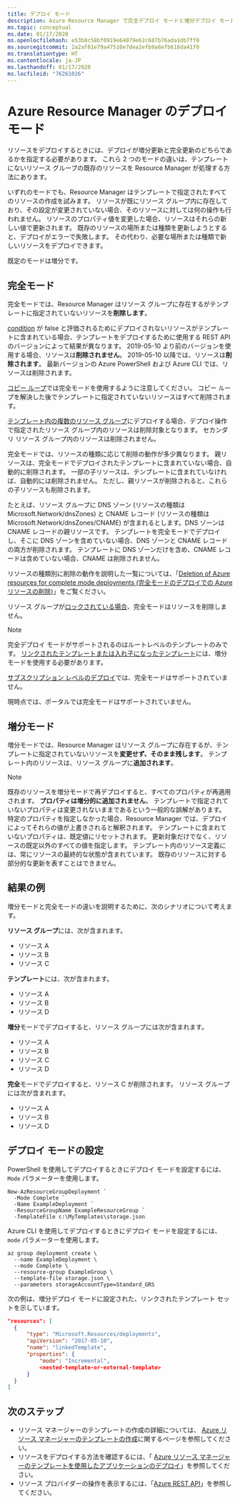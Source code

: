 ```yaml
---
title: デプロイ モード
description: Azure Resource Manager で完全デプロイ モードと増分デプロイ モードのどちらを使用するか指定する方法について説明します。
ms.topic: conceptual
ms.date: 01/17/2020
ms.openlocfilehash: e53b8c58bf0919e64079e62c687b76ada1db7ff0
ms.sourcegitcommit: 2a2af81e79a47510e7dea2efb9a8efb616da41f0
ms.translationtype: HT
ms.contentlocale: ja-JP
ms.lasthandoff: 01/17/2020
ms.locfileid: "76261026"
---
```

# <a name="azure-resource-manager-deployment-modes"></a>Azure Resource Manager のデプロイ モード

リソースをデプロイするときには、デプロイが増分更新と完全更新のどちらであるかを指定する必要があります。 これら 2 つのモードの違いは、テンプレートにないリソース グループの既存のリソースを Resource Manager が処理する方法にあります。

いずれのモードでも、Resource Manager はテンプレートで指定されたすべてのリソースの作成を試みます。 リソースが既にリソース グループ内に存在しており、その設定が変更されていない場合、そのリソースに対しては何の操作も行われません。 リソースのプロパティ値を変更した場合、リソースはそれらの新しい値で更新されます。 既存のリソースの場所または種類を更新しようとすると、デプロイがエラーで失敗します。 その代わり、必要な場所または種類で新しいリソースをデプロイできます。

既定のモードは増分です。

## <a name="complete-mode"></a>完全モード

完全モードでは、Resource Manager はリソース グループに存在するがテンプレートに指定されていないリソースを**削除します**。

[condition](conditional-resource-deployment.md) が false と評価されるためにデプロイされないリソースがテンプレートに含まれている場合、テンプレートをデプロイするために使用する REST API のバージョンによって結果が異なります。 2019-05-10 より前のバージョンを使用する場合、リソースは**削除されません**。 2019-05-10 以降では、リソースは**削除されます**。 最新バージョンの Azure PowerShell および Azure CLI では、リソースは削除されます。

[コピー ループ](create-multiple-instances.md)では完全モードを使用するように注意してください。 コピー ループを解決した後でテンプレートに指定されていないリソースはすべて削除されます。

[テンプレート内の複数のリソース グループ](cross-resource-group-deployment.md)にデプロイする場合、デプロイ操作で指定されたリソース グループ内のリソースは削除対象となります。 セカンダリ リソース グループ内のリソースは削除されません。

完全モードでは、リソースの種類に応じて削除の動作が多少異なります。 親リソースは、完全モードでデプロイされたテンプレートに含まれていない場合、自動的に削除されます。 一部の子リソースは、テンプレートに含まれていなければ、自動的には削除されません。 ただし、親リソースが削除されると、これらの子リソースも削除されます。

たとえば、リソース グループに DNS ゾーン (リソースの種類は Microsoft.Network/dnsZones) と CNAME レコード (リソースの種類は Microsoft.Network/dnsZones/CNAME) が含まれるとします。DNS ゾーンは CNAME レコードの親リソースです。 テンプレートを完全モードでデプロイし、そこに DNS ゾーンを含めていない場合、DNS ゾーンと CNAME レコードの両方が削除されます。 テンプレートに DNS ゾーンだけを含め、CNAME レコードは含めていない場合、CNAME は削除されません。

リソースの種類別に削除の動作を説明した一覧については、「[Deletion of Azure resources for complete mode deployments (完全モードのデプロイでの Azure リソースの削除)](complete-mode-deletion.md)」をご覧ください。

リソース グループが[ロックされている場合](../management/lock-resources.md)、完全モードはリソースを削除しません。

> [!NOTE]
> 完全デプロイ モードがサポートされるのはルートレベルのテンプレートのみです。 [リンクされたテンプレートまたは入れ子になったテンプレート](linked-templates.md)には、増分モードを使用する必要があります。
>
> [サブスクリプション レベルのデプロイ](deploy-to-subscription.md)では、完全モードはサポートされていません。
>
> 現時点では、ポータルでは完全モードはサポートされていません。
>

## <a name="incremental-mode"></a>増分モード

増分モードでは、Resource Manager はリソース グループに存在するが、テンプレートに指定されていないリソースを**変更せず、そのまま残します**。 テンプレート内のリソースは、リソース グループに**追加されます**。

> [!NOTE]
> 既存のリソースを増分モードで再デプロイすると、すべてのプロパティが再適用されます。 **プロパティは増分的に追加されません**。 テンプレートで指定されていないプロパティは変更されないままであるという一般的な誤解があります。 特定のプロパティを指定しなかった場合、Resource Manager では、デプロイによってそれらの値が上書きされると解釈されます。 テンプレートに含まれていないプロパティは、既定値にリセットされます。 更新対象だけでなく、リソースの既定以外のすべての値を指定します。 テンプレート内のリソース定義には、常にリソースの最終的な状態が含まれています。 既存のリソースに対する部分的な更新を表すことはできません。

## <a name="example-result"></a>結果の例

増分モードと完全モードの違いを説明するために、次のシナリオについて考えます。

**リソース グループ**には、次が含まれます。

* リソース A
* リソース B
* リソース C

**テンプレート**には、次が含まれます。

* リソース A
* リソース B
* リソース D

**増分**モードでデプロイすると、リソース グループには次が含まれます。

* リソース A
* リソース B
* リソース C
* リソース D

**完全**モードでデプロイすると、リソース C が削除されます。 リソース グループには次が含まれます。

* リソース A
* リソース B
* リソース D

## <a name="set-deployment-mode"></a>デプロイ モードの設定

PowerShell を使用してデプロイするときにデプロイ モードを設定するには、`Mode` パラメーターを使用します。

```azurepowershell-interactive
New-AzResourceGroupDeployment `
  -Mode Complete `
  -Name ExampleDeployment `
  -ResourceGroupName ExampleResourceGroup `
  -TemplateFile c:\MyTemplates\storage.json
```

Azure CLI を使用してデプロイするときにデプロイ モードを設定するには、`mode` パラメーターを使用します。

```azurecli-interactive
az group deployment create \
  --name ExampleDeployment \
  --mode Complete \
  --resource-group ExampleGroup \
  --template-file storage.json \
  --parameters storageAccountType=Standard_GRS
```

次の例は、増分デプロイ モードに設定された、リンクされたテンプレート セットを示しています。

```json
"resources": [
  {
      "type": "Microsoft.Resources/deployments",
      "apiVersion": "2017-05-10",
      "name": "linkedTemplate",
      "properties": {
          "mode": "Incremental",
          <nested-template-or-external-template>
      }
  }
]
```

## <a name="next-steps"></a>次のステップ

* リソース マネージャーのテンプレートの作成の詳細については、 [Azure リソース マネージャーのテンプレートの作成](template-syntax.md)に関するページを参照してください。
* リソースをデプロイする方法を確認するには、「 [Azure リソース マネージャーのテンプレートを使用したアプリケーションのデプロイ](deploy-powershell.md)」を参照してください。
* リソース プロバイダーの操作を表示するには、「[Azure REST API](/rest/api/)」を参照してください。
